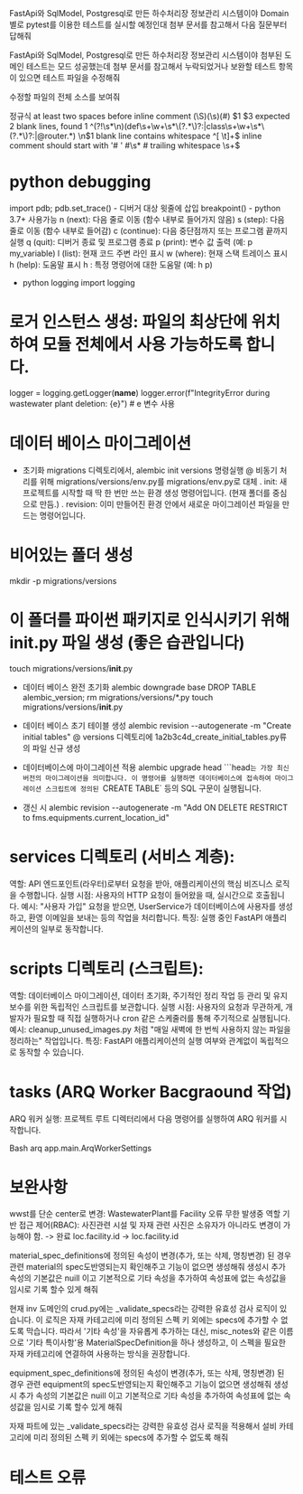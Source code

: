 FastApi와 SqlModel, Postgresql로 만든 하수처리장 정보관리 시스템이야
Domain별로 pytest를 이용한 테스트를 실시할 예정인대 첨부 문서를 참고해서
다음 질문부터 답해줘

FastApi와 SqlModel, Postgresql로 만든 하수처리장 정보관리 시스템이야
첨부된 도메인 테스트는 모드 성공했는데 첨부 문서를 참고해서 누락되었거나 보완할 테스트 항목이 있으면
테스트 파일을 수정해줘

수정할 파일의 전체 소스를 보여줘

정규식
at least two spaces before inline comment (\S)(\s)(#) $1  $3
expected 2 blank lines, found 1             ^(?!\s*\n)(def\s+\w+\s*\(?.*\)?:|class\s+\w+\s*\(?.*\)?:|@router.*)        \n$1
blank line contains whitespace              ^[ \t]+$
inline comment should start with '# ' #\s\* #
trailing whitespace \s+$

# python debugging

import pdb; pdb.set_trace() - 디버거 대상 윗줄에 삽입
breakpoint() - python 3.7+ 사용가능
n (next): 다음 줄로 이동 (함수 내부로 들어가지 않음)
s (step): 다음 줄로 이동 (함수 내부로 들어감)
c (continue): 다음 중단점까지 또는 프로그램 끝까지 실행
q (quit): 디버거 종료 및 프로그램 종료
p <variable> (print): 변수 값 출력 (예: p my_variable)
l (list): 현재 코드 주변 라인 표시
w (where): 현재 스택 트레이스 표시
h (help): 도움말 표시
h <command>: 특정 명령어에 대한 도움말 (예: h p)

- python logging
  import logging

# 로거 인스턴스 생성: 파일의 최상단에 위치하여 모듈 전체에서 사용 가능하도록 합니다.

logger = logging.getLogger(**name**)
logger.error(f"IntegrityError during wastewater plant deletion: {e}") # e 변수 사용

# 데이터 베이스 마이그레이션

- 초기화
  migrations 디렉토리에서, alembic init versions 명령실행
  @ 비동기 처리를 위해 migrations/versions/env.py를 migrations/env.py로 대체
  . init: 새 프로젝트를 시작할 때 딱 한 번만 쓰는 환경 생성 명령어입니다. (현재 폴더를 중심으로 만듬.)
  . revision: 이미 만들어진 환경 안에서 새로운 마이그레이션 파일을 만드는 명령어입니다.

# 비어있는 폴더 생성

mkdir -p migrations/versions

# 이 폴더를 파이썬 패키지로 인식시키기 위해 **init**.py 파일 생성 (좋은 습관입니다)

touch migrations/versions/**init**.py

- 데이터 베이스 완전 초기화
  alembic downgrade base
  DROP TABLE alembic_version;
  rm migrations/versions/\*.py
  touch migrations/versions/**init**.py

- 데이터 베이스 초기 테이블 생성
  alembic revision --autogenerate -m "Create initial tables"
  @ versions 디렉토리에 1a2b3c4d_create_initial_tables.py류의 파일 신규 생성

- 데이터베이스에 마이그레이션 적용
  alembic upgrade head
  ```head`는 가장 최신 버전의 마이그레이션을 의미합니다. 이 명령어를 실행하면 데이터베이스에 접속하여 마이그레이션 스크립트에 정의된 `CREATE TABLE` 등의 SQL 구문이 실행됩니다.

- 갱신 시
  alembic revision --autogenerate -m "Add ON DELETE RESTRICT to fms.equipments.current_location_id"

# services 디렉토리 (서비스 계층):

역할: API 엔드포인트(라우터)로부터 요청을 받아, 애플리케이션의 핵심 비즈니스 로직을 수행합니다.
실행 시점: 사용자의 HTTP 요청이 들어왔을 때, 실시간으로 호출됩니다.
예시: "사용자 가입" 요청을 받으면, UserService가 데이터베이스에 사용자를 생성하고, 환영 이메일을 보내는 등의 작업을 처리합니다.
특징: 실행 중인 FastAPI 애플리케이션의 일부로 동작합니다.

# scripts 디렉토리 (스크립트):

역할: 데이터베이스 마이그레이션, 데이터 초기화, 주기적인 정리 작업 등 관리 및 유지보수를 위한 독립적인 스크립트를 보관합니다.
실행 시점: 사용자의 요청과 무관하게, 개발자가 필요할 때 직접 실행하거나 cron 같은 스케줄러를 통해 주기적으로 실행됩니다.
예시: cleanup_unused_images.py 처럼 "매일 새벽에 한 번씩 사용하지 않는 파일을 정리하는" 작업입니다.
특징: FastAPI 애플리케이션의 실행 여부와 관계없이 독립적으로 동작할 수 있습니다.

# tasks (ARQ Worker Bacgraound 작업)

ARQ 워커 실행:
프로젝트 루트 디렉터리에서 다음 명령어를 실행하여 ARQ 워커를 시작합니다.

Bash
arq app.main.ArqWorkerSettings

# 보완사항

wwst를 단순 center로 변경: WastewaterPlant를 Facility 오류 무한 발생중
역할 기반 접근 제어(RBAC): 사진관련 시설 및 자재 관련 사진은 소유자가 아니라도 변경이 가능해야 함. -> 완료
loc.facility.id -> loc.facility.id

material_spec_definitions에 정의된 속성이 변경(추가, 또는 삭제, 명칭변경) 된 경우 관련 material의 spec도반영되는지 확인해주고 기능이 없으면 생성해줘 생성시 추가 속성의 기본값은 nuill 이고 기본적으로 기타 속성을 추가하여 속성표에 없는 속성값을 임시로 기록 할수 있게 해줘

현재 inv 도메인의 crud.py에는 \_validate_specs라는 강력한 유효성 검사 로직이 있습니다. 이 로직은 자재 카테고리에 미리 정의된 스펙 키 외에는 specs에 추가할 수 없도록 막습니다.
따라서 '기타 속성'을 자유롭게 추가하는 대신, misc_notes와 같은 이름으로 '기타 특이사항'용 MaterialSpecDefinition을 하나 생성하고, 이 스펙을 필요한 자재 카테고리에 연결하여 사용하는 방식을 권장합니다.

equipment_spec_definitions에 정의된 속성이 변경(추가, 또는 삭제, 명칭변경) 된 경우 관련 equipment의 spec도반영되는지 확인해주고 기능이 없으면 생성해줘 생성시 추가 속성의 기본값은 nuill 이고 기본적으로 기타 속성을 추가하여 속성표에 없는 속성값을 임시로 기록 할수 있게 해줘

자재 파트에 있는 \_validate_specs라는 강력한 유효성 검사 로직을 적용해서 설비 카테고리에 미리 정의된 스펙 키 외에는 specs에 추가할 수 없도록 해줘

# 테스트 오류
